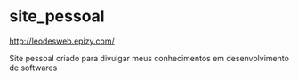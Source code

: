 # site_pessoal

http://leodesweb.epizy.com/

Site pessoal criado para divulgar meus conhecimentos em desenvolvimento de softwares
